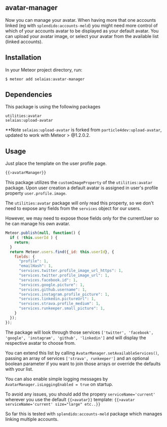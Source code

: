 avatar-manager
----------------
Now you can manage your avatar.  When having more that one accounts linked (eg with `splendido:accounts-meld`) you might need more control of which of your accounts avatar to be displayed as your default avatar. You can upload your avatar image, or select your avatar from the available list (linked accounts).


Installation
------------
In your Meteor project directory, run:
```shell
$ meteor add selaias:avatar-manager
```

Dependencies
------------

This package is using the following packages

```
utilities:avatar
selaias:upload-avatar
```

**Note
`selaias:upload-avatar` is forked from `particle4dev:upload-avatar`, updated to work with Meteor > @1.2.0.2.

Usage
------------
Just place the template on the user profile page.

```js
{{>avatarManager}}
```

This package utilizes the `customImageProperty` of the `utilities:avatar` package. Upon user creation a default avatar is assigned in user's profile property `user.profile.image`.  

The `utilities:avatar` package will only read this property, so we don't need to expose any fields from the `services` object for our users.

However, we may need to expose those fields only for the currentUser so he can manage his own avatar.

```javascript
Meteor.publish(null, function() {
  if ( !this.userId ) {
    return;
  }
  return Meteor.users.find({_id: this.userId}, { 
    fields: {
      "profile": 1,
      "emailHash": 1,
      "services.twitter.profile_image_url_https": 1,
      "services.twitter.profile_image_url": 1,
      "services.facebook.id": 1,
      "services.google.picture": 1,
      "services.github.username": 1,
      "services.instagram.profile_picture": 1,
      "services.linkedin.pictureUrl": 1,
      "services.strava.profile_medium": 1,
      "services.runkeeper.small_picture": 1,
    } 
  });
});
```

The package will look through those services `['twitter', 'facebook', 'google', 'instagram', 'github', 'linkedin']` and will display the respective avatar to choose from.

You can extend this list by calling `AvatarManager.setAvailableServices()`, passing an array of services `['strava', runkeeper']` and an optional boolean parameter if you want to join those arrays or override the defaults with your list. 

You can also enable simple logging messages by `AvatarManager.isLoggingEnabled = true` on startup.

To avoid any issues, you should add the propery `serviceName='current'` wherever you use the default `{{>avatar}}` template: `{{>avatar serviceName='current' size="large" etc..}}`

So far this is tested with `splendido:accounts-meld` package which manages linking multiple accounts.
